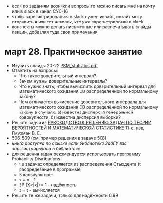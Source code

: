 - если по заданиям возникли вопросы то можно писать мне на почту или в slack в канал СУС-16
- чтобы зарегистрироваться в slack нужен инвайт, инвайт могу отправить я или тот человек, кто уже зарегистрирован в slack
- конспекты можно делать письменные или распечатывать слайды лекции, добавляя туда свои примечания

# март 28. Практическое занятие
- Изучить слайды 20-22 [PSM_statistics.pdf](https://github.com/VetrovSV/ST/blob/master/PSM_statistics.pdf)
- Ответить на вопросы:
  - Что такое доверительный интервал?
  - Зачем нужны доверительные интервалы?
  - Что нужно знать, чтобы вычислить доверительный интервал для математического ожидания СВ распределённой по нормальному закону?
  - Чем отличается вычисление доверительного интервала для математического ожидания СВ распределённой по нормальному закону в случаях: а) известна дисперсия генеральной совокупности, б) известна дисперсия выборки?
- Решить задчи из [РУКОВОДСТВО К РЕШЕНИЮ ЗАДАЧ ПО ТЕОРИИ ВЕРОЯТНОСТЕЙ И МАТЕМАТИЧЕСКОЙ СТАТИСТИКЕ 11-е,  изд, Гмурман В. Е.](https://biblio-online.ru/book/rukovodstvo-k-resheniyu-zadach-po-teorii-veroyatnostey-i-matematicheskoy-statistike-449645)
 - 506, 509 (см. пример решения в задаче 508)
 - *книга доступна по ссылке если библиотека ЗабГУ вас зарегистрировала в библиотеке*
  - для решения задач рекомендуется использовать программу Probability Distributions
    - t в задачах определяется из распределения Стьюдента (t распределение в программе)
    - В калькуляторе:
     - v = n - 1
     - 2P (X>|x|) = 1 - надёжность
     - x = t - вычисляется
- Решить те же задачи, только для надёжности 0.99

